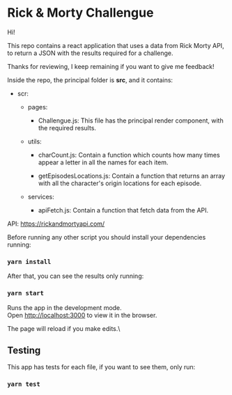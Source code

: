 # Rick & Morty Challengue

Hi! 

This repo contains a react application that uses a data from Rick Morty API, to return a JSON with the results required for a challenge.

Thanks for reviewing, I keep remaining if you want to give me feedback!

Inside the repo, the principal folder is **src**, and it contains:

- scr:

  - pages:
    - Challengue.js: This file has the principal render component,  with the required results.

  - utils:
  
    - charCount.js: Contain a function which counts how many times appear a letter in all the names for each item.
    
    - getEpisodesLocations.js: Contain a function that returns an array with all the character's origin locations for each episode.

  - services:
  
    - apiFetch.js: Contain a function that fetch data from the API.


API: https://rickandmortyapi.com/

Before running any other script you should install your dependencies running:

### `yarn install`

After that, you can see the results only running:

### `yarn start`

Runs the app in the development mode.\
Open [http://localhost:3000](http://localhost:3000) to view it in the browser.

The page will reload if you make edits.\

## Testing

This app has tests for each file, if you want to see them, only run:
### `yarn test`











